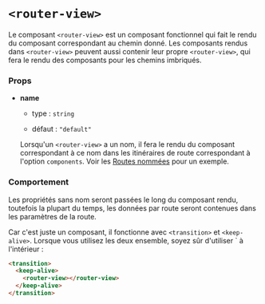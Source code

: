 # `<router-view>`

Le composant `<router-view>` est un composant fonctionnel qui fait le rendu du composant correspondant au chemin donné. Les composants rendus dans `<router-view>` peuvent aussi contenir leur propre `<router-view>`, qui fera le rendu des composants pour les chemins imbriqués.

### Props

- **name**

  - type : `string`

  - défaut : `"default"`

  Lorsqu'un `<router-view>` a un nom, il fera le rendu du composant correspondant à ce nom dans les itinéraires de route correspondant à l'option `components`. Voir les [Routes nommées](../essentials/named-views.md) pour un exemple.

### Comportement

Les propriétés sans nom seront passées le long du composant rendu, toutefois la plupart du temps, les données par route seront contenues dans les paramètres de la route.

Car c'est juste un composant, il fonctionne avec `<transition>` et `<keep-alive>`. Lorsque vous utilisez les deux ensemble, soyez sûr d'utiliser `<keep-alive> à l'intérieur :

``` html
<transition>
  <keep-alive>
    <router-view></router-view>
  </keep-alive>
</transition>
```
